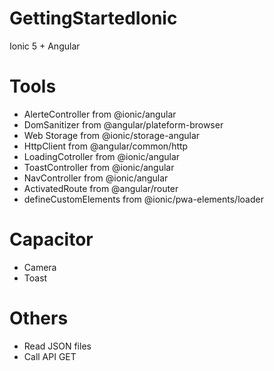 # GettingStartedIonic

Ionic 5 + Angular

# Tools

 - AlerteController from @ionic/angular
 - DomSanitizer from @angular/plateform-browser
 - Web Storage from @ionic/storage-angular
 - HttpClient from @angular/common/http
 - LoadingCotroller from @ionic/angular
 - ToastController from @ionic/angular
 - NavController from @ionic/angular
 - ActivatedRoute from @angular/router
 - defineCustomElements from @ionic/pwa-elements/loader

# Capacitor

 - Camera
 - Toast

# Others

 - Read JSON files
 - Call API GET
